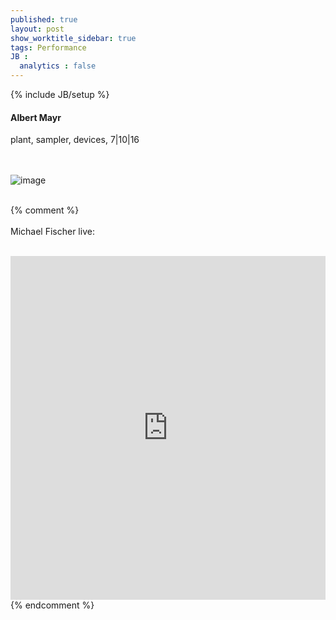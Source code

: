 ```yaml
---
published: true
layout: post
show_worktitle_sidebar: true
tags: Performance
JB :
  analytics : false
---
```


{% include JB/setup %}




<p>
<h4>Albert Mayr</h4>
plant, sampler, devices, 7|10|16

<br /><br />
<img src="{{ site.url }}/images/albert-mayr.jpg" alt="image">
<br /><br />


{% comment %}
<br /><br />
Michael Fischer live:
<br /><br />
<iframe width="100%" height="550" frameborder="0" allowfullscreen="" webkitallowfullscreen="" src="https://www.youtube.com/embed/PaHuNu9I3O8">
</iframe>
<br />
{% endcomment %}

</p>



